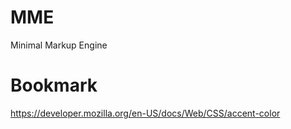 # MME
 Minimal Markup Engine

# Bookmark
https://developer.mozilla.org/en-US/docs/Web/CSS/accent-color